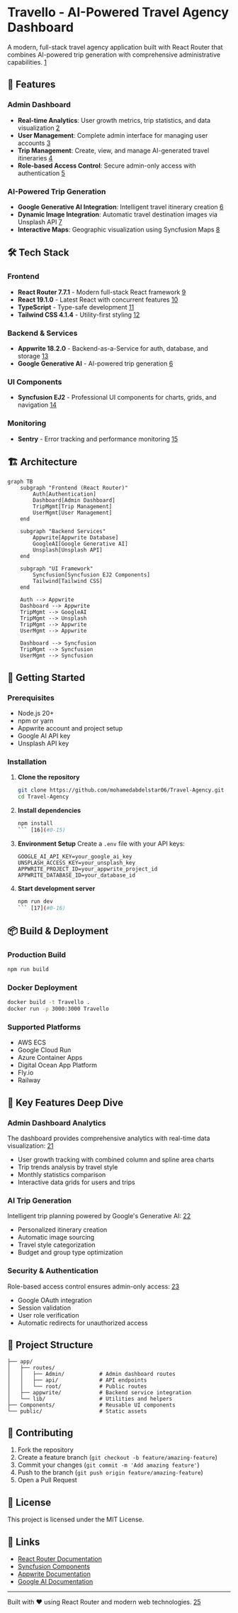 
# Travello - AI-Powered Travel Agency Dashboard

A modern, full-stack travel agency application built with React Router that combines AI-powered trip generation with comprehensive administrative capabilities. [1](#0-0) 

## 🚀 Features

### Admin Dashboard
- **Real-time Analytics**: User growth metrics, trip statistics, and data visualization [2](#0-1) 
- **User Management**: Complete admin interface for managing user accounts [3](#0-2) 
- **Trip Management**: Create, view, and manage AI-generated travel itineraries [4](#0-3) 
- **Role-based Access Control**: Secure admin-only access with authentication [5](#0-4) 

### AI-Powered Trip Generation
- **Google Generative AI Integration**: Intelligent travel itinerary creation [6](#0-5) 
- **Dynamic Image Integration**: Automatic travel destination images via Unsplash API [7](#0-6) 
- **Interactive Maps**: Geographic visualization using Syncfusion Maps [8](#0-7) 

## 🛠️ Tech Stack

### Frontend
- **React Router 7.7.1** - Modern full-stack React framework [9](#0-8) 
- **React 19.1.0** - Latest React with concurrent features [10](#0-9) 
- **TypeScript** - Type-safe development [11](#0-10) 
- **Tailwind CSS 4.1.4** - Utility-first styling [12](#0-11) 

### Backend & Services
- **Appwrite 18.2.0** - Backend-as-a-Service for auth, database, and storage [13](#0-12) 
- **Google Generative AI** - AI-powered trip generation [6](#0-5) 

### UI Components
- **Syncfusion EJ2** - Professional UI components for charts, grids, and navigation [14](#0-13) 

### Monitoring
- **Sentry** - Error tracking and performance monitoring [15](#0-14) 

## 🏗️ Architecture

```mermaid
graph TB
    subgraph "Frontend (React Router)"
        Auth[Authentication]
        Dashboard[Admin Dashboard]
        TripMgmt[Trip Management]
        UserMgmt[User Management]
    end
    
    subgraph "Backend Services"
        Appwrite[Appwrite Database]
        GoogleAI[Google Generative AI]
        Unsplash[Unsplash API]
    end
    
    subgraph "UI Framework"
        Syncfusion[Syncfusion EJ2 Components]
        Tailwind[Tailwind CSS]
    end
    
    Auth --> Appwrite
    Dashboard --> Appwrite
    TripMgmt --> GoogleAI
    TripMgmt --> Unsplash
    TripMgmt --> Appwrite
    UserMgmt --> Appwrite
    
    Dashboard --> Syncfusion
    TripMgmt --> Syncfusion
    UserMgmt --> Syncfusion
```

## 🚦 Getting Started

### Prerequisites
- Node.js 20+ 
- npm or yarn
- Appwrite account and project setup
- Google AI API key
- Unsplash API key

### Installation

1. **Clone the repository**
   ```bash
   git clone https://github.com/mohamedabdelstar06/Travel-Agency.git
   cd Travel-Agency
   ```

2. **Install dependencies**
   ```bash
   npm install
   ``` [16](#0-15) 

3. **Environment Setup**
   Create a `.env` file with your API keys:
   ```env
   GOOGLE_AI_API_KEY=your_google_ai_key
   UNSPLASH_ACCESS_KEY=your_unsplash_key
   APPWRITE_PROJECT_ID=your_appwrite_project_id
   APPWRITE_DATABASE_ID=your_database_id
   ```

4. **Start development server**
   ```bash
   npm run dev
   ``` [17](#0-16) 

## 📦 Build & Deployment

### Production Build

```bash
npm run build
``` 

### Docker Deployment
```bash
docker build -t Travello .
docker run -p 3000:3000 Travello
``` 

### Supported Platforms
- AWS ECS
- Google Cloud Run  
- Azure Container Apps
- Digital Ocean App Platform
- Fly.io
- Railway 

## 🎯 Key Features Deep Dive

### Admin Dashboard Analytics
The dashboard provides comprehensive analytics with real-time data visualization: [21](#0-20) 

- User growth tracking with combined column and spline area charts
- Trip trends analysis by travel style
- Monthly statistics comparison
- Interactive data grids for users and trips

### AI Trip Generation
Intelligent trip planning powered by Google's Generative AI: [22](#0-21) 

- Personalized itinerary creation
- Automatic image sourcing
- Travel style categorization
- Budget and group type optimization

### Security & Authentication
Role-based access control ensures admin-only access: [23](#0-22) 

- Google OAuth integration
- Session validation
- User role verification
- Automatic redirects for unauthorized access

## 📁 Project Structure

```
├── app/
│   ├── routes/
│   │   ├── Admin/           # Admin dashboard routes
│   │   ├── api/             # API endpoints
│   │   └── root/            # Public routes
│   ├── appwrite/            # Backend service integration
│   └── lib/                 # Utilities and helpers
├── Components/              # Reusable UI components
└── public/                  # Static assets
``` 

## 🤝 Contributing

1. Fork the repository
2. Create a feature branch (`git checkout -b feature/amazing-feature`)
3. Commit your changes (`git commit -m 'Add amazing feature'`)
4. Push to the branch (`git push origin feature/amazing-feature`)
5. Open a Pull Request

## 📄 License

This project is licensed under the MIT License.

## 🔗 Links

- [React Router Documentation](https://reactrouter.com/)
- [Syncfusion Components](https://ej2.syncfusion.com/react/documentation/)
- [Appwrite Documentation](https://appwrite.io/docs)
- [Google AI Documentation](https://ai.google.dev/docs)

---

Built with ❤️ using React Router and modern web technologies. [25](#0-24) 
